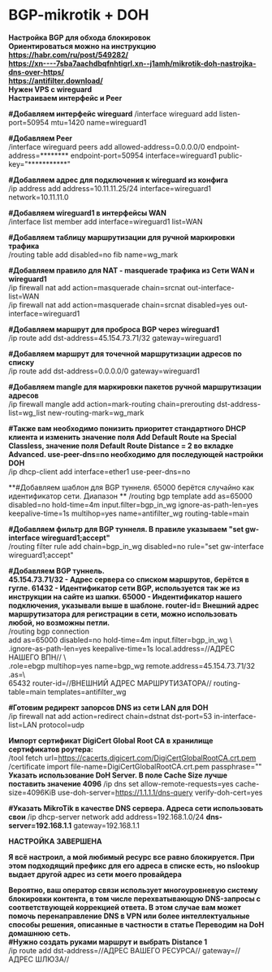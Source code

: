 # BGP-mikrotik + DOH
**Настройка BGP для обхода блокировок  
Ориентироваться можно на инструкцию  
https://habr.com/ru/post/549282/  
https://xn----7sba7aachdbqfnhtigrl.xn--j1amh/mikrotik-doh-nastrojka-dns-over-https/  
https://antifilter.download/  
Нужен VPS с wireguard  
Настраиваем интерфейс и Peer**  

**#Добавляем интерфейс wireguard** 
/interface wireguard add listen-port=50954 mtu=1420 name=wireguard1  

**#Добавляем Peer**  
/interface wireguard peers add allowed-address=0.0.0.0/0 endpoint-address=******** endpoint-port=50954 interface=wireguard1 public-key="***********"  

**#Добавляем адрес для подключения к wireguard из конфига**  
/ip address add address=10.11.11.25/24 interface=wireguard1 network=10.11.11.0  

**#Добавляем wireguard1 в интерфейсы WAN**  
/interface list member add interface=wireguard1 list=WAN  

**#Добавляем таблицу маршрутизации для ручной маркировки трафика**  
/routing table add disabled=no fib name=wg_mark  

**#Добавляем правило для NAT - masquerade трафика из Сети WAN и wireguard1**  
/ip firewall nat add action=masquerade chain=srcnat out-interface-list=WAN  
/ip firewall nat add action=masquerade chain=srcnat disabled=yes out-interface=wireguard1  

**#Добавляем маршрут для проброса BGP через wireguard1**  
/ip route add dst-address=45.154.73.71/32 gateway=wireguard1  

**#Добавляем маршрут для точечной маршрутизации адресов по списку**  
/ip route add dst-address=0.0.0.0/0 gateway=wireguard1  

**#Добавляем mangle для маркировки пакетов ручной маршрутизации адресов**  
/ip firewall mangle add action=mark-routing chain=prerouting dst-address-list=wg_list new-routing-mark=wg_mark  

**#Также вам необходимо понизить приоритет стандартного DHCP клиента и изменить значение поля Add Default Route на Special Classless, значение поля Default Route Distance = 2 во вкладке Advanced. use-peer-dns=no необходимо для последующей настройки DOH**  
/ip dhcp-client add interface=ether1 use-peer-dns=no  

**#Добавляем шаблон для BGP туннеля. 65000 берётся случайно как идентификатор сети. Диапазон **
/routing bgp template add as=65000 disabled=no hold-time=4m input.filter=bgp_in_wg ignore-as-path-len=yes keepalive-time=1s multihop=yes name=antifilter_wg routing-table=main  

**#Добавляем фильтр для BGP туннеля. В правиле указываем "set gw-interface wireguard1;accept"**  
/routing filter rule add chain=bgp_in_wg disabled=no rule="set gw-interface wireguard1;accept"  

**#Добавляем BGP туннель.  
45.154.73.71/32 - Адрес сервера со списком маршрутов, берётся в гугле. 61432 - Идентификатор сети BGP, используется так же из инструкции на сайте из шапки. 65000 - Индентификатор нашего подключения, указывали выше в шаблоне. router-id= Внешний адрес маршрутизатора для регистрации в сети, можно использовать любой, но возможны петли.**  
/routing bgp connection  
add as=65000 disabled=no hold-time=4m input.filter=bgp_in_wg \  
    .ignore-as-path-len=yes keepalive-time=1s local.address=//АДРЕС НАШЕГО ВПН// \  
    .role=ebgp multihop=yes name=bgp_wg remote.address=45.154.73.71/32 .as=\  
    65432 router-id=//ВНЕШНИЙ АДРЕС МАРШРУТИЗАТОРА// routing-table=main templates=antifilter_wg  

**#Готовим редирект запорсов DNS из сети LAN для DOH**  
/ip firewall nat add action=redirect chain=dstnat dst-port=53 in-interface-list=LAN protocol=udp  

**Импорт сертификат DigiCert Global Root CA в хранилище сертификатов роутера:**  
/tool fetch url=https://cacerts.digicert.com/DigiCertGlobalRootCA.crt.pem  
/certificate import file-name=DigiCertGlobalRootCA.crt.pem passphrase=""  
**Указать использование DoH Server. В поле Cache Size лучше поставить значение 4096** 
/ip dns set allow-remote-requests=yes cache-size=4096KiB use-doh-server=https://1.1.1.1/dns-query verify-doh-cert=yes  

**#Указать MikroTik в качестве DNS сервера. Адреса сети использовать свои**
/ip dhcp-server network add address=192.168.1.0/24 **dns-server=192.168.1.1** gateway=192.168.1.1


**НАСТРОЙКА ЗАВЕРШЕНА**

**Я всё настроил, а мой любимый ресурс все равно блокируется. При этом подходящий префикс для его адреса в списке есть, но nslookup выдает другой адрес из сети моего провайдера**  

**Вероятно, ваш оператор связи использует многоуровневую систему блокировки контента, в том числе перехватывающую DNS-запросы с соответствующей коррекцией ответа. В этом случае вам может помочь перенаправление DNS в VPN или более интеллектуальные способы решения, описанные в частности в статье Переводим на DoH домашнюю сеть.**  
**#Нужно создать руками маршрут и выбрать Distance 1**  
/ip route add dst-address=//АДРЕС ВАШЕГО РЕСУРСА// gateway=//АДРЕС ШЛЮЗА//  
